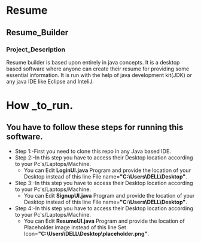 # Resume
## Resume_Builder
### Project_Description 
Resume builder is based upon entirely in java concepts. It is a desktop based software where anyone can create their resume for providing some essential information. It is run with the help of java development kit(JDK) or any java IDE like Eclipse and InteliJ.

# How _to_run.
## You have to follow these steps for running this software.
* Step 1:-First you need to clone this repo in any Java based IDE.
* Step 2:-In this step you have to access their Desktop location according to your Pc's/Laptops/Machine.
  * You can Edit **LoginUI.java** Program and provide the location of your Desktop instead of this line File name=**"C:\Users\DELL\Desktop\"**.
* Step 3:-In this step you have to access their Desktop location according to your Pc's/Laptops/Machine.
  * You can Edit **SignupUI.java** Program and provide the location of your Desktop instead of this line File name=**"C:\Users\DELL\Desktop\"**.
* Step 4:-In this step you have to access their Desktop location according to your Pc's/Laptops/Machine.
  * You can Edit **ResumeUI.java** Program and provide the location of Placeholder image instead of this line Set Icon=**"C:\\Users\\DELL\\Desktop\\placeholder.png"**.
